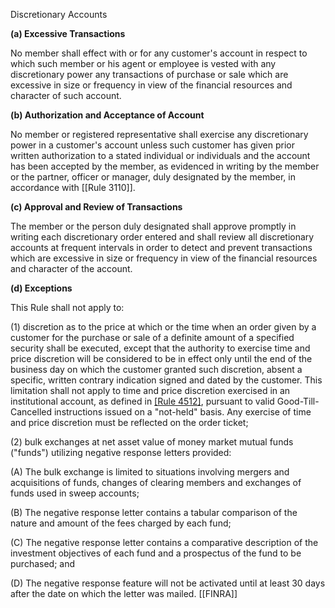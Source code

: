Discretionary Accounts

**(a) Excessive Transactions**

No member shall effect with or for any customer's account in respect to which such member or his agent or employee is vested with any discretionary power any transactions of purchase or sale which are excessive in size or frequency in view of the financial resources and character of such account.

**(b) Authorization and Acceptance of Account**

No member or registered representative shall exercise any discretionary power in a customer's account unless such customer has given prior written authorization to a stated individual or individuals and the account has been accepted by the member, as evidenced in writing by the member or the partner, officer or manager, duly designated by the member, in accordance with [[Rule 3110]].

**(c) Approval and Review of Transactions**

The member or the person duly designated shall approve promptly in writing each discretionary order entered and shall review all discretionary accounts at frequent intervals in order to detect and prevent transactions which are excessive in size or frequency in view of the financial resources and character of the account.

**(d) Exceptions**

This Rule shall not apply to:

(1) discretion as to the price at which or the time when an order given by a customer for the purchase or sale of a definite amount of a specified security shall be executed, except that the authority to exercise time and price discretion will be considered to be in effect only until the end of the business day on which the customer granted such discretion, absent a specific, written contrary indication signed and dated by the customer. This limitation shall not apply to time and price discretion exercised in an institutional account, as defined in [[Rule 4512]](c), pursuant to valid Good-Till-Cancelled instructions issued on a "not-held" basis. Any exercise of time and price discretion must be reflected on the order ticket;

(2) bulk exchanges at net asset value of money market mutual funds ("funds") utilizing negative response letters provided:

(A) The bulk exchange is limited to situations involving mergers and acquisitions of funds, changes of clearing members and exchanges of funds used in sweep accounts;

(B) The negative response letter contains a tabular comparison of the nature and amount of the fees charged by each fund;

(C) The negative response letter contains a comparative description of the investment objectives of each fund and a prospectus of the fund to be purchased; and

(D) The negative response feature will not be activated until at least 30 days after the date on which the letter was mailed.
[[FINRA]]